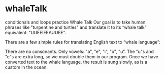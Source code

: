 # whaleTalk
conditionals and loops practice
Whale Talk
Our goal is to take human phrases like "turpentine and turtles" and translate it to its “whale talk” equivalent: "UUEEIEEAUUEE".

There are a few simple rules for translating English text to “whale language”:

There are no consonants. Only vowels: "a", "e", "i", "o", "u".
The "u"s and "e"s are extra long, so we must double them in our program.
Once we have converted text to the whale language, the result is sung slowly, as is a custom in the ocean.
